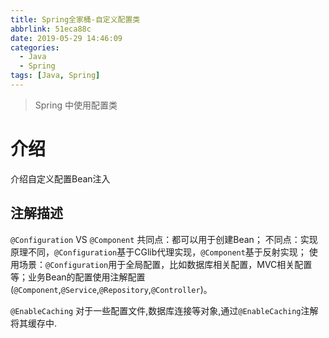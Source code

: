 ```yaml
---
title: Spring全家桶-自定义配置类
abbrlink: 51eca88c
date: 2019-05-29 14:46:09
categories:
  - Java
  - Spring
tags: [Java, Spring]
---
```


> Spring 中使用配置类



# 介绍

介绍自定义配置Bean注入

## 注解描述

`@Configuration` VS `@Component`
共同点：都可以用于创建Bean；
不同点：实现原理不同，`@Configuration`基于CGlib代理实现，`@Component`基于反射实现；
使用场景：`@Configuration`用于全局配置，比如数据库相关配置，MVC相关配置等；业务Bean的配置使用注解配置(`@Component`,`@Service`,`@Repository`,`@Controller`)。

`@EnableCaching`
对于一些配置文件,数据库连接等对象,通过`@EnableCaching`注解将其缓存中.

